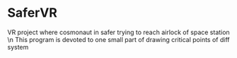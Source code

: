 # SaferVR
VR project where cosmonaut in safer trying to reach airlock of space station \n
This program is devoted to one small part of drawing critical points of diff system
